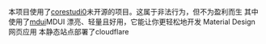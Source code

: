 本项目使用了[corestudi0](https://corestudi0.github.io/newyear/)未开源的项目。这属于非法行为，但不为盈利而生
其中使用了[mdui](MDUI.org)MDUI 漂亮、轻量且好用，它能让你更轻松地开发 Material Design 网页应用
本静态站点部署了cloudflare